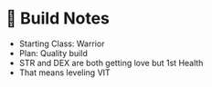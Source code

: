 # 🧱 Build Notes

- Starting Class: Warrior
- Plan: Quality build
- STR and DEX are both getting love but 1st Health
- That means leveling VIT


